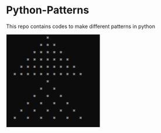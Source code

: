 # Python-Patterns
This repo contains codes to make different patterns in python

![Pyramids images](images/PyramidImages.PNG)
